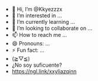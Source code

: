 - 👋 Hi, I’m @Kkyezzzx
- 👀 I’m interested in ...
- 🌱 I’m currently learning ...
- 💞️ I’m looking to collaborate on ...
- 📫 How to reach me ...
- 😄 Pronouns: ...
- ⚡ Fun fact: ...
- (⁠≧⁠▽⁠≦⁠) 
- ¿No soy suficuente?
-  https://ngl.link/xxyliazqinn

